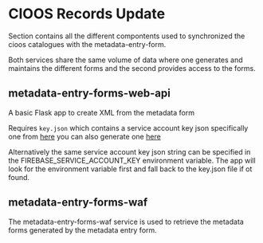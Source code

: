 # CIOOS Records Update

Section contains all the different compontents used to synchronized the cioos catalogues with the metadata-entry-form.

Both services share the same volume of data where one generates and maintains the different forms and the second provides access to the forms. 

## metadata-entry-forms-web-api
A basic Flask app to create XML from the metadata form

Requires `key.json` which contains a service account key json
specifically one from [here](https://console.cloud.google.com/iam-admin/serviceaccounts/details/108735728189650899572/keys?authuser=0&hl=en&project=cioos-metadata-form) you can also generate one [here](https://console.firebase.google.com/u/0/project/cioos-metadata-form/settings/serviceaccounts/adminsdk)

Alternatively the same service account key json string can be specified in the FIREBASE_SERVICE_ACCOUNT_KEY environment variable. The app will look for the environment variable first and fall back to the key.json file if ot found.

## metadata-entry-forms-waf

The metadata-entry-forms-waf service is used to retrieve the metadata forms generated by the metadata entry form. 

